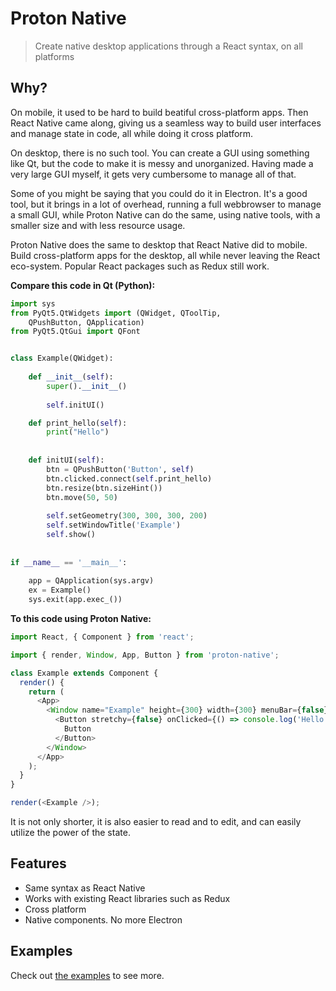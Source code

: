 # Proton Native

> Create native desktop applications through a React syntax, on all platforms

## Why?

On mobile, it used to be hard to build beatiful cross-platform apps. Then React Native came along, giving us
a seamless way to build user interfaces and manage state in code, all while doing it cross platform.

On desktop, there is no such tool. You can create a GUI using something like Qt, but the code to make it is messy and unorganized.
Having made a very large GUI myself, it gets very cumbersome to manage all of that. 

Some of you might be saying that you could do it in Electron. It's a good tool, but it brings in a lot of overhead, running a full webbrowser
to manage a small GUI, while Proton Native can do the same, using native tools, with a smaller size and with less resource usage.

Proton Native does the same
to desktop that React Native did to mobile. Build cross-platform apps for the desktop, all while never leaving the React eco-system. Popular
React packages such as Redux still work.

**Compare this code in Qt (Python):**

```python
import sys
from PyQt5.QtWidgets import (QWidget, QToolTip, 
    QPushButton, QApplication)
from PyQt5.QtGui import QFont    


class Example(QWidget):
    
    def __init__(self):
        super().__init__()
        
        self.initUI()

    def print_hello(self):
        print("Hello")
        
        
    def initUI(self):
        btn = QPushButton('Button', self)
        btn.clicked.connect(self.print_hello)
        btn.resize(btn.sizeHint())
        btn.move(50, 50)       
        
        self.setGeometry(300, 300, 300, 200)
        self.setWindowTitle('Example')    
        self.show()
        
        
if __name__ == '__main__':
    
    app = QApplication(sys.argv)
    ex = Example()
    sys.exit(app.exec_())
```

**To this code using Proton Native:**

```javascript
import React, { Component } from 'react';

import { render, Window, App, Button } from 'proton-native';

class Example extends Component {
  render() {
    return (
      <App>
        <Window name="Example" height={300} width={300} menuBar={false}>
          <Button stretchy={false} onClicked={() => console.log('Hello')}>
            Button
          </Button>
        </Window>
      </App>
    );
  }
}

render(<Example />);
```

It is not only shorter, it is also easier to read and to edit, and can easily utilize the power of the state.

## Features

- Same syntax as React Native
- Works with existing React libraries such as Redux
- Cross platform
- Native components. No more Electron

## Examples

Check out [the examples](https://github.com/kusti8/proton-native/examples) to see more.